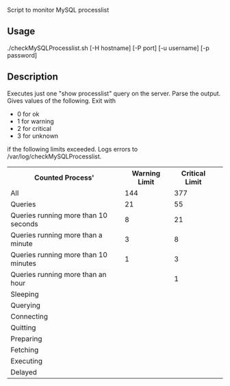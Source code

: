 Script to monitor MySQL processlist

## Usage

./checkMySQLProcesslist.sh [-H hostname] [-P port] [-u username] [-p password]

## Description

Executes just one "show processlist" query on the server. Parse the output.
Gives values of the following. Exit with

* 0 for ok
* 1 for warning
* 2 for critical
* 3 for unknown

if the following limits exceeded. Logs errors to /var/log/checkMySQLProcesslist.

<table >
	<tr >
		<th >Counted Process'</th>
		<th >Warning Limit</th>
		<th >Critical Limit</th>
	</tr>
	<tr >
		<td >All</td>
		<td >144</td>
		<td >377</td>
	</tr>
	<tr >
		<td >Queries</td>
		<td >21</td>
		<td >55</td>
	</tr>
	<tr >
		<td >Queries running more than 10 seconds</td>
		<td >8</td>
		<td >21</td>
	</tr>
	<tr >
		<td >Queries running more than a minute</td>
		<td >3</td>
		<td >8</td>
	</tr>
	<tr >
		<td >Queries running more than 10 minutes</td>
		<td >1</td>
		<td >3</td>
		<td ></td>
	</tr>
	<tr >
		<td >Queries running more than an hour</td>
		<td ></td>
		<td >1</td>
	</tr>
	<tr >
		<td >Sleeping</td>
		<td ></td>
		<td ></td>
	</tr>
	<tr >
		<td >Querying</td>
		<td ></td>
		<td ></td>
	</tr>
	<tr >
		<td >Connecting</td>
		<td ></td>
		<td ></td>
	</tr>
	<tr >
		<td >Quitting</td>
		<td ></td>
		<td ></td>
	</tr>
	<tr >
		<td >Preparing</td>
		<td ></td>
		<td ></td>
	</tr>
	<tr >
		<td >Fetching</td>
		<td ></td>
		<td ></td>
	</tr>
	<tr >
		<td >Executing</td>
		<td ></td>
		<td ></td>
	</tr>
	<tr >
		<td >Delayed</td>
		<td ></td>
		<td ></td>
	</tr>
</table>
